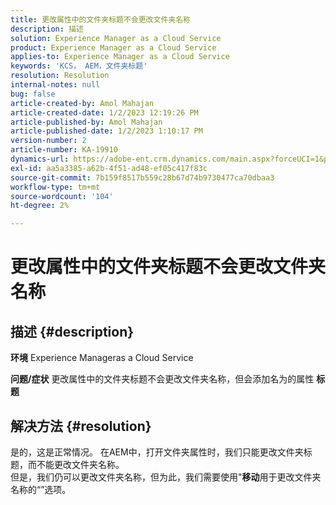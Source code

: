```yaml
---
title: 更改属性中的文件夹标题不会更改文件夹名称
description: 描述
solution: Experience Manager as a Cloud Service
product: Experience Manager as a Cloud Service
applies-to: Experience Manager as a Cloud Service
keywords: 'KCS， AEM，文件夹标题'
resolution: Resolution
internal-notes: null
bug: false
article-created-by: Amol Mahajan
article-created-date: 1/2/2023 12:19:26 PM
article-published-by: Amol Mahajan
article-published-date: 1/2/2023 1:10:17 PM
version-number: 2
article-number: KA-19910
dynamics-url: https://adobe-ent.crm.dynamics.com/main.aspx?forceUCI=1&pagetype=entityrecord&etn=knowledgearticle&id=e2e964ae-978a-ed11-81ac-6045bd006ce9
exl-id: aa5a3385-a62b-4f51-ad48-ef05c417f83c
source-git-commit: 7b159f8517b559c28b67d74b9730477ca70dbaa3
workflow-type: tm+mt
source-wordcount: '104'
ht-degree: 2%

---
```


# 更改属性中的文件夹标题不会更改文件夹名称

## 描述 {#description}

<b>环境</b>
Experience Manageras a Cloud Service


<b>问题/症状</b>
更改属性中的文件夹标题不会更改文件夹名称，但会添加名为的属性 <b>标题</b>


## 解决方法 {#resolution}

是的，这是正常情况。 在AEM中，打开文件夹属性时，我们只能更改文件夹标题，而不能更改文件夹名称。<br>
但是，我们仍可以更改文件夹名称，但为此，我们需要使用&quot;<b>移动</b>用于更改文件夹名称的“”选项。
